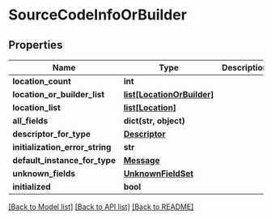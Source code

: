 # SourceCodeInfoOrBuilder

## Properties
Name | Type | Description | Notes
------------ | ------------- | ------------- | -------------
**location_count** | **int** |  | [optional] 
**location_or_builder_list** | [**list[LocationOrBuilder]**](LocationOrBuilder.md) |  | [optional] 
**location_list** | [**list[Location]**](Location.md) |  | [optional] 
**all_fields** | **dict(str, object)** |  | [optional] 
**descriptor_for_type** | [**Descriptor**](Descriptor.md) |  | [optional] 
**initialization_error_string** | **str** |  | [optional] 
**default_instance_for_type** | [**Message**](Message.md) |  | [optional] 
**unknown_fields** | [**UnknownFieldSet**](UnknownFieldSet.md) |  | [optional] 
**initialized** | **bool** |  | [optional] 

[[Back to Model list]](../README.md#documentation-for-models) [[Back to API list]](../README.md#documentation-for-api-endpoints) [[Back to README]](../README.md)

